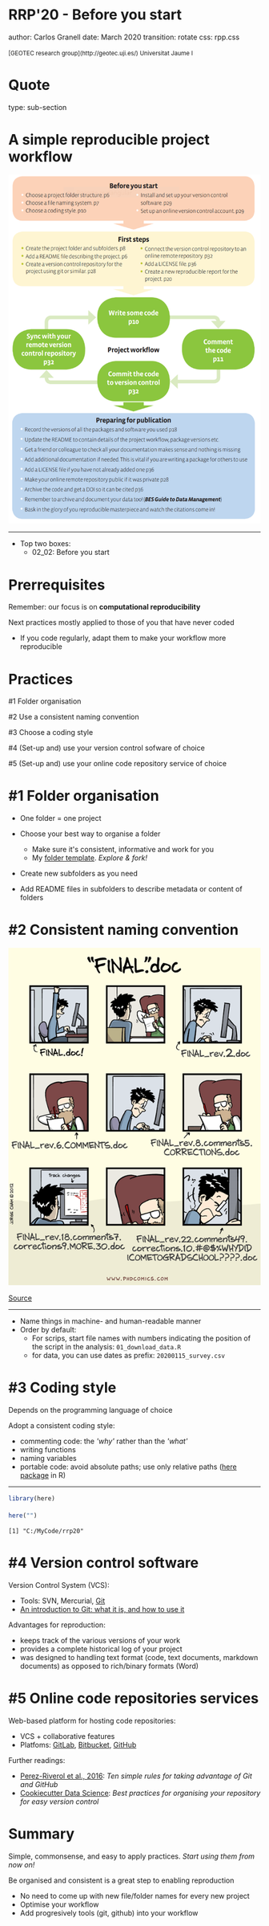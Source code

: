 
RRP'20 - Before you start
========================================================
author: Carlos Granell
date: March 2020
transition: rotate
css: rpp.css

<small>
[GEOTEC research group](http://geotec.uji.es/)      
Universitat Jaume I
</small>

Quote
===
type: sub-section


A simple reproducible project workflow
===

![](figs/simpleworkflow-bes.png)
***

- Top two boxes:
  - 02_02: Before you start 

Prerrequisites
===

Remember: our focus is on __computational reproducibility__

Next practices mostly applied to those of you that have never coded 
- If you code regularly, adapt them to make your workflow more reproducible 



Practices
===

#1 Folder organisation

#2 Use a consistent naming convention 

#3 Choose a coding style

#4 (Set-up and) use your version control sofware of choice

#5 (Set-up and) use your online code repository service of choice


#1 Folder organisation
===

- One folder = one project

- Choose your best way to organise a folder
  - Make sure it's consistent, informative and work for you 
  - My [folder template](https://github.com/cgranell/rr-template). _Explore & fork!_

- Create new subfolders as you need
- Add README files in subfolders to describe metadata or content of folders


#2 Consistent naming convention 
===

![](figs/phdcomics1531.gif)

[Source](http://phdcomics.com/comics/archive.php?comicid=1531)

***

- Name things in machine- and human-readable manner
- Order by default: 
  - For scrips, start file names with numbers indicating the position of the script in the analysis: `01_download_data.R`
  - for data, you can use dates as prefix: `20200115_survey.csv`

#3 Coding style 
===

Depends on the programming language of choice

Adopt a consistent coding style: 
- commenting code: the _'why'_ rather than the _'what'_
- writing functions
- naming variables
- portable code: avoid absolute paths; use only relative paths ([here package](https://cran.r-project.org/web/packages/here/index.html) in R)
  
***


```r
library(here)

here("")
```

```
[1] "C:/MyCode/rrp20"
```

#4 Version control software 
===

Version Control System (VCS): 
  - Tools: SVN, Mercurial, [Git](https://git-scm.com/)
  - [An introduction to Git: what it is, and how to use it](https://www.freecodecamp.org/news/what-is-git-and-how-to-use-it-c341b049ae61/) 

Advantages for reproduction:
- keeps track of the various versions of your work
- provides a complete historical log of your project 
- was designed to handling text format (code, text documents, markdown documents) as opposed to rich/binary formats (Word) 

#5 Online code repositories services 
===

Web-based platform for hosting code repositories:
- VCS + collaborative features
- Platfoms: [GitLab](https://about.gitlab.com/), [Bitbucket](https://bitbucket.org/), [GitHub](https://github.com/)

Further readings:
- [Perez-Riverol et al., 2016](https://doi.org/10.1371/journal.pcbi.1004947): _Ten simple rules for taking advantage of Git and GitHub_
- [Cookiecutter Data Science](https://drivendata.github.io/cookiecutter-data-science/): _Best practices for organising your repository for easy version control_


Summary
===

Simple, commonsense, and easy to apply practices. _Start using them from now on!_

Be organised and consistent is a great step to enabling reproduction
- No need to come up with new file/folder names for every new project
- Optimise your workflow
- Add progresively tools (git, github) into your workflow

